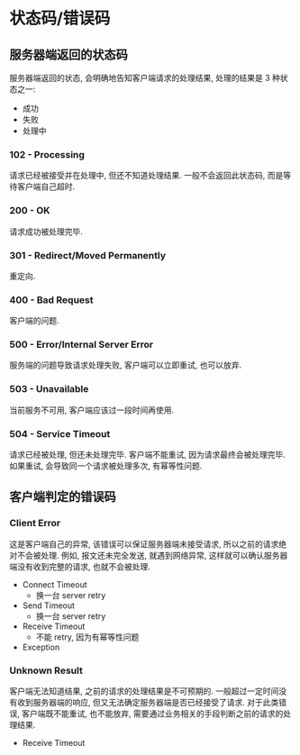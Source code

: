 # 状态码/错误码

## 服务器端返回的状态码

服务器端返回的状态, 会明确地告知客户端请求的处理结果, 处理的结果是 3 种状态之一:

* 成功
* 失败
* 处理中

### 102 - Processing

请求已经被接受并在处理中, 但还不知道处理结果. 一般不会返回此状态码, 而是等待客户端自己超时.

### 200 - OK

请求成功被处理完毕.

### 301 - Redirect/Moved Permanently

重定向.

### 400 - Bad Request

客户端的问题.

### 500 - Error/Internal Server Error

服务端的问题导致请求处理失败, 客户端可以立即重试, 也可以放弃.

### 503 - Unavailable

当前服务不可用, 客户端应该过一段时间再使用.

### 504 - Service Timeout

请求已经被处理, 但还未处理完毕. 客户端不能重试, 因为请求最终会被处理完毕. 如果重试, 会导致同一个请求被处理多次, 有幂等性问题.


## 客户端判定的错误码

### Client Error

这是客户端自己的异常, 该错误可以保证服务器端未接受请求, 所以之前的请求绝对不会被处理. 例如, 报文还未完全发送, 就遇到网络异常, 这样就可以确认服务器端没有收到完整的请求, 也就不会被处理.

* Connect Timeout
	* 换一台 server retry
* Send Timeout
	* 换一台 server retry
* Receive Timeout
	* 不能 retry, 因为有幂等性问题
* Exception

### Unknown Result

客户端无法知道结果, 之前的请求的处理结果是不可预期的. 一般超过一定时间没有收到服务器端的响应, 但又无法确定服务器端是否已经接受了请求. 对于此类错误, 客户端既不能重试, 也不能放弃, 需要通过业务相关的手段判断之前的请求的处理结果.

* Receive Timeout
